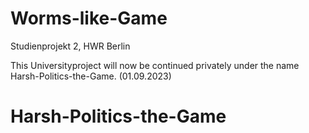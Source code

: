 # Worms-like-Game
Studienprojekt 2, HWR Berlin

This Universityproject will now be continued privately under the name Harsh-Politics-the-Game. (01.09.2023)

# Harsh-Politics-the-Game

